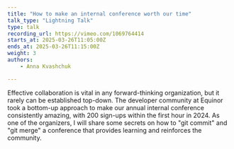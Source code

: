 ```yaml
---
title: "How to make an internal conference worth our time"
talk_type: "Lightning Talk"
type: talk
recording_url: https://vimeo.com/1069764414
starts_at: 2025-03-26T11:05:00Z
ends_at: 2025-03-26T11:15:00Z
weight: 3
authors:
    - Anna Kvashchuk

---
```

Effective collaboration is vital in any forward-thinking organization, but it rarely can be established top-down. The developer community at Equinor took a bottom-up approach to make our annual internal conference consistently amazing, with 200 sign-ups within the first hour in 2024. As one of the organizers, I will share some secrets on how to "git commit" and "git merge" a conference that provides learning and reinforces the community. 
